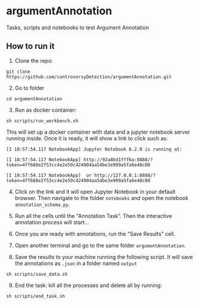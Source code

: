 # argumentAnnotation

Tasks, scripts and notebooks to test Argument Annotation

## How to run it
1. Clone the repo:

```
git clone https://github.com/controversyDetection/argumentAnnotation.git 
```

2. Go to folder

```
cd argumentAnnotation
```

3. Run as docker container:

```
sh scripts/run_workbench.sh
```
This will set up a docker container with data and a jupyter notebook server running inside.
Once it is ready, it will show a link to click such as:

````
[I 18:57:54.117 NotebookApp] Jupyter Notebook 6.2.0 is running at:

[I 18:57:54.117 NotebookApp] http://92a8bd1fff6a:8888/?token=4ff688e2f53cc4e2e59c424904aa54be3e909a5fa6e40c00

[I 18:57:54.117 NotebookApp]  or http://127.0.0.1:8888/?token=4ff688e2f53cc4e2e59c424904aa54be3e909a5fa6e40c00
````

4. Click on the link and it will open Jupyter Notebook in your default browser. Then navigate to the folder ```notebooks``` and open the notebook ```annotation_schema.py```.

5. Run all the cells until the "Annotation Task". Then the interactive annotation process will start...

6. Once you are ready with annotations, run the "Save Results" cell.

7. Open another terminal and go to the same folder ```argumentAnnotation```.

8. Save the results to your machine running the following script. It will save the annotations as ```.json``` in a folder named ```output```

````
sh scripts/save_data.sh
````
9. End the task: kill all the processes and delete all by running:
```
sh scripts/end_task.sh
```







